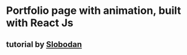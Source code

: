 # Portfolio page with animation, built with React Js

## tutorial by [Slobodan](https://www.youtube.com/watch?v=bmpI252DmiI)
